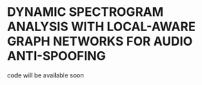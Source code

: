 # DYNAMIC SPECTROGRAM ANALYSIS WITH LOCAL-AWARE GRAPH NETWORKS FOR AUDIO ANTI-SPOOFING

code will be available soon
